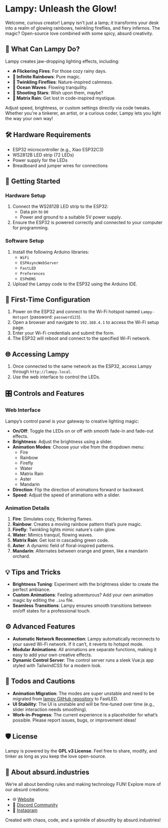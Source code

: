 # Lampy: Unleash the Glow!

Welcome, curious creator! Lampy isn’t just a lamp; it transforms your desk into a realm of glowing rainbows, twinkling fireflies, and fiery infernos. The magic? Open-source love combined with some spicy, absurd creativity.

## 🌟 What Can Lampy Do?
Lampy creates jaw-dropping lighting effects, including:

- **🔥 Flickering Fires**: For those cozy rainy days.
- **🌈 Infinite Rainbows**: Pure magic.
- **🌟 Twinkling Fireflies**: Nature-inspired calmness.
- **🌊 Ocean Waves**: Flowing tranquility.
- **🌌 Shooting Stars**: Wish upon them, maybe?
- **🧵 Matrix Rain**: Get lost in code-inspired mystique.

Adjust speed, brightness, or custom settings directly via code tweaks. Whether you're a tinkerer, an artist, or a curious coder, Lampy lets you light the way your own way!

## 🛠️ Hardware Requirements
- ESP32 microcontroller (e.g., Xiao ESP32C3)
- WS2812B LED strip (72 LEDs)
- Power supply for the LEDs
- Breadboard and jumper wires for connections

## 🚀 Getting Started

### Hardware Setup
1. Connect the WS2812B LED strip to the ESP32:
   - Data pin to `D0`
   - Power and ground to a suitable 5V power supply.
2. Ensure the ESP32 is powered correctly and connected to your computer for programming.

### Software Setup
1. Install the following Arduino libraries:
   - `WiFi`
   - `ESPAsyncWebServer`
   - `FastLED`
   - `Preferences`
   - `ESPmDNS`
2. Upload the Lampy code to the ESP32 using the Arduino IDE.

## 🔧 First-Time Configuration

1. Power on the ESP32 and connect to the Wi-Fi hotspot named `Lampy-Hotspot` (password: `password123`).
2. Open a browser and navigate to `192.168.4.1` to access the Wi-Fi setup page.
3. Enter your Wi-Fi credentials and submit the form.
4. The ESP32 will reboot and connect to the specified Wi-Fi network.

## 🌐 Accessing Lampy

1. Once connected to the same network as the ESP32, access Lampy through `http://lampy.local`.
2. Use the web interface to control the LEDs.

## 🎛️ Controls and Features

### Web Interface
Lampy’s control panel is your gateway to creative lighting magic:

- **On/Off**: Toggle the LEDs on or off with smooth fade-in and fade-out effects.
- **Brightness**: Adjust the brightness using a slider.
- **Animation Modes**: Choose your vibe from the dropdown menu:
  - Fire
  - Rainbow
  - Firefly
  - Water
  - Matrix Rain
  - Aster
  - Mandarin
- **Direction**: Flip the direction of animations forward or backward.
- **Speed**: Adjust the speed of animations with a slider.

### Animation Details
1. **Fire**: Simulates cozy, flickering flames.
2. **Rainbow**: Creates a moving rainbow pattern that’s pure magic.
3. **Firefly**: Twinkling lights mimic nature's calm glow.
4. **Water**: Mimics tranquil, flowing waves.
5. **Matrix Rain**: Get lost in cascading green code.
6. **Aster**: A dynamic field of floral-inspired patterns.
7. **Mandarin**: Alternates between orange and green, like a mandarin orchard.

## 💡 Tips and Tricks
- **Brightness Tuning**: Experiment with the brightness slider to create the perfect ambiance.
- **Custom Animations**: Feeling adventurous? Add your own animation magic by editing the `.ino` file.
- **Seamless Transitions**: Lampy ensures smooth transitions between on/off states for a professional touch.

## ⚙️ Advanced Features
- **Automatic Network Reconnection**: Lampy automatically reconnects to your saved Wi-Fi network. If it can’t, it reverts to hotspot mode.
- **Modular Animations**: All animations are separate functions, making it easy to add your own creative effects.
- **Dynamic Control Server**: The control server runs a sleek Vue.js app styled with TailwindCSS for a modern look.

## 🚧 Todos and Cautions
- **Animation Migration**: The modes are super unstable and need to be migrated from [lampy GitHub repository](https://github.com/Absurd-Industries/lampy) to FastLED.
- **UI Stability**: The UI is unstable and will be fine-tuned over time (e.g., slider interaction needs smoothing).
- **Work-in-Progress**: The current experience is a placeholder for what’s possible. Please report issues, bugs, or improvement ideas!

## 🛡️ License
Lampy is powered by the **GPL v3 License**. Feel free to share, modify, and tinker as long as you keep the love open-source.

## 🎉 About absurd.industries
We’re all about bending rules and making technology FUN! Explore more of our absurd creations:

- 🌐 [Website](https://absurd.industries)
- 💬 [Discord Community](https://discord.gg/absurdindustries)
- 📸 [Instagram](https://instagram.com/absurd.industries)

Created with chaos, code, and a sprinkle of absurdity by absurd.industries!

